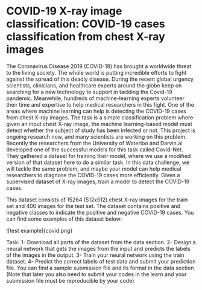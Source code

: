 # COVID-19 X-ray image classification: COVID-19 cases classification from chest X-ray images

The Coronavirus Disease 2019 (COVID-19) has brought a worldwide threat to the living society. The whole world is putting incredible efforts to fight against the spread of this deadly disease. During the recent global urgency, scientists, clinicians, and healthcare experts around the globe keep on searching for a new technology to support in tackling the Covid-19 pandemic. Meanwhile, hundreds of machine-learning experts volunteer their time and expertise to help medical researchers in this fight. One of the areas where machine learning can help is detecting the COVID-19 cases from chest X-ray images. The task is a simple classification problem where given an input chest X-ray image, the machine learning-based model must detect whether the subject of study has been infected or not. This project is ongoing research now, and many scientists are working on this problem. Recently the researchers from the University of Waterloo and Darvin.ai developed one of the successful models for this task called Covid-Net. They gathered a dataset for training their model, where we use a modified version of that dataset here to do a similar task. In this data challenge, we will tackle the same problem, and maybe your model can help medical researchers to diagnose the COVID-19 cases more efficiently. Given a supervised dataset of X-ray images, train a model to detect the COVID-19 cases.

This dataset consists of 15264 (512x512) chest X-ray images for the train set and 400 images for the test set. The dataset contains positive and negative classes to indicate the positive and negative COVID-19 cases. You can find some examples of this dataset below:

![test example]{covid.png}

Task:
1- Download all parts of the dataset from the data section.
2- Design a neural network that gets the images from the input and predicts the labels of the images in the output.
3- Train your neural network using the train dataset.
4- Predict the correct labels of test data and submit your prediction file. You can find a sample submission file and its format in the data section (Note that later you also need to submit your codes in the learn and your submission file must be reproducible by your code)

